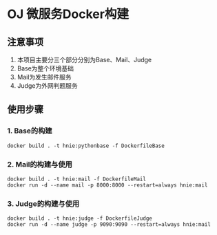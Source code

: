 # OJ 微服务Docker构建

## 注意事项
1. 本项目主要分三个部分分别为Base、Mail、Judge
2. Base为整个环境基础
3. Mail为发生邮件服务
4. Judge为外网判题服务

## 使用步骤
### 1. Base的构建
```Docker
docker build . -t hnie:pythonbase -f DockerfileBase
```
### 2. Mail的构建与使用
```Docker
docker build . -t hnie:mail -f DockerfileMail
docker run -d --name mail -p 8000:8000 --restart=always hnie:mail
```
### 3. Judge的构建与使用
```Docker
docker build . -t hnie:judge -f DockerfileJudge
docker run -d --name judge -p 9090:9090 --restart=always hnie:mail
```
